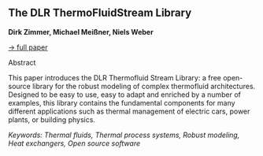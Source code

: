 ## The DLR ThermoFluidStream Library

**Dirk Zimmer, Michael Meißner, Niels Weber**

[&#8594; full paper](../proceedings/papers/Modelica2021session3A_paper5.pdf)

Abstract

This paper introduces the DLR Thermofluid Stream Library:
a free open-source library for the robust modeling
of complex thermofluid architectures. Designed to be easy
to use, easy to adapt and enriched by a number of examples,
this library contains the fundamental components for
many different applications such as thermal management
of electric cars, power plants, or building physics.

*Keywords: Thermal fluids, Thermal process systems, Robust modeling, Heat exchangers, Open source software*
